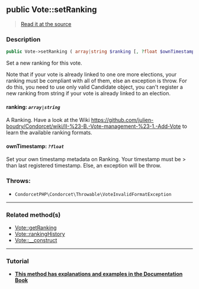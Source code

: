 ## public Vote::setRanking

> [Read it at the source](https://github.com/julien-boudry/Condorcet/blob/master/src/Vote.php#L480)

### Description    

```php
public Vote->setRanking ( array|string $ranking [, ?float $ownTimestamp = null] ): static
```

Set a new ranking for this vote.

Note that if your vote is already linked to one ore more elections, your ranking must be compliant with all of them, else an exception is throw. For do this, you need to use only valid Candidate object, you can't register a new ranking from string if your vote is already linked to an election.
    

#### **ranking:** *`array|string`*   
A Ranking. Have a look at the Wiki https://github.com/julien-boudry/Condorcet/wiki/II-%23-B.-Vote-management-%23-1.-Add-Vote to learn the available ranking formats.    


#### **ownTimestamp:** *`?float`*   
Set your own timestamp metadata on Ranking. Your timestamp must be > than last registered timestamp. Else, an exception will be throw.    


### Throws:   

* ```CondorcetPHP\Condorcet\Throwable\VoteInvalidFormatException``` 

---------------------------------------

### Related method(s)      

* [Vote::getRanking](/Docs/api-reference/Vote%20Class/Vote--getRanking.md)    
* [Vote::rankingHistory](/Docs/api-reference/Vote%20Class/Vote--rankingHistory.md)    
* [Vote::__construct](/Docs/api-reference/Vote%20Class/Vote--__construct.md)    

---------------------------------------

### Tutorial

* **[This method has explanations and examples in the Documentation Book](https://www.condorcet.io/3.AsPhpLibrary/5.Votes/1.AddVotes)**    
